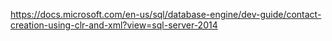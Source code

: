 https://docs.microsoft.com/en-us/sql/database-engine/dev-guide/contact-creation-using-clr-and-xml?view=sql-server-2014
